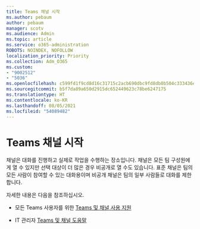 ```yaml
---
title: Teams 채널 시작
ms.author: pebaum
author: pebaum
manager: scotv
ms.audience: Admin
ms.topic: article
ms.service: o365-administration
ROBOTS: NOINDEX, NOFOLLOW
localization_priority: Priority
ms.collection: Adm_O365
ms.custom:
- "9002512"
- "5036"
ms.openlocfilehash: c599fd1f9cd8d16c31715c2acb690dbc9fd8db0b504c333436e43634c747f2d8
ms.sourcegitcommit: b5f7da89a650d2915dc652449623c78be6247175
ms.translationtype: HT
ms.contentlocale: ko-KR
ms.lasthandoff: 08/05/2021
ms.locfileid: "54089482"
---
```

# <a name="get-started-with-teams-channels"></a>Teams 채널 시작

채널은 대화를 진행하고 실제로 작업을 수행하는 장소입니다. 채널은 모든 팀 구성원에게 열 수 있지만 선택 대상이 더 많은 경우 비공개로 열 수도 있습니다. 표준 채널은 팀의 모든 사람이 참여할 수 있는 대화용이며 비공개 채널은 팀의 일부 사람들로 대화를 제한합니다.

자세한 내용은 다음을 참조하십시오.

- 모든 Teams 사용자를 위한 [Teams 및 채널 사용 지원](https://support.office.com/article/teams-and-channels-df38ae23-8f85-46d3-b071-cb11b9de5499)

- IT 관리자 [Teams 및 채널 도움말](https://docs.microsoft.com/microsoftteams/teams-channels-overview) 
